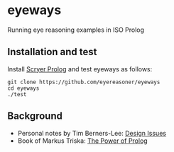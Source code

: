 # eyeways

Running eye reasoning examples in ISO Prolog

## Installation and test

Install [Scryer Prolog](https://github.com/mthom/scryer-prolog#installing-scryer-prolog) and test eyeways as follows:

```
git clone https://github.com/eyereasoner/eyeways
cd eyeways
./test
```

## Background

- Personal notes by Tim Berners-Lee: [Design Issues](https://www.w3.org/DesignIssues/)
- Book of Markus Triska: [The Power of Prolog](https://www.metalevel.at/prolog)
